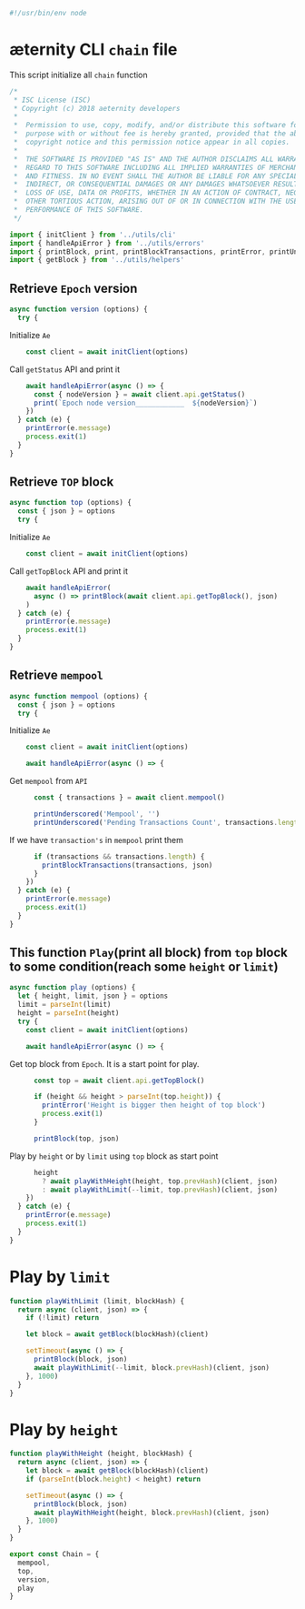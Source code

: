 





  

```js
#!/usr/bin/env node

```







# æternity CLI `chain` file

This script initialize all `chain` function


  

```js
/*
 * ISC License (ISC)
 * Copyright (c) 2018 aeternity developers
 *
 *  Permission to use, copy, modify, and/or distribute this software for any
 *  purpose with or without fee is hereby granted, provided that the above
 *  copyright notice and this permission notice appear in all copies.
 *
 *  THE SOFTWARE IS PROVIDED "AS IS" AND THE AUTHOR DISCLAIMS ALL WARRANTIES WITH
 *  REGARD TO THIS SOFTWARE INCLUDING ALL IMPLIED WARRANTIES OF MERCHANTABILITY
 *  AND FITNESS. IN NO EVENT SHALL THE AUTHOR BE LIABLE FOR ANY SPECIAL, DIRECT,
 *  INDIRECT, OR CONSEQUENTIAL DAMAGES OR ANY DAMAGES WHATSOEVER RESULTING FROM
 *  LOSS OF USE, DATA OR PROFITS, WHETHER IN AN ACTION OF CONTRACT, NEGLIGENCE OR
 *  OTHER TORTIOUS ACTION, ARISING OUT OF OR IN CONNECTION WITH THE USE OR
 *  PERFORMANCE OF THIS SOFTWARE.
 */

import { initClient } from '../utils/cli'
import { handleApiError } from '../utils/errors'
import { printBlock, print, printBlockTransactions, printError, printUnderscored } from '../utils/print'
import { getBlock } from '../utils/helpers'


```







## Retrieve `Epoch` version


  

```js
async function version (options) {
  try {

```







Initialize `Ae`


  

```js
    const client = await initClient(options)

```







Call `getStatus` API and print it


  

```js
    await handleApiError(async () => {
      const { nodeVersion } = await client.api.getStatus()
      print(`Epoch node version____________  ${nodeVersion}`)
    })
  } catch (e) {
    printError(e.message)
    process.exit(1)
  }
}


```







## Retrieve `TOP` block


  

```js
async function top (options) {
  const { json } = options
  try {

```







Initialize `Ae`


  

```js
    const client = await initClient(options)

```







Call `getTopBlock` API and print it


  

```js
    await handleApiError(
      async () => printBlock(await client.api.getTopBlock(), json)
    )
  } catch (e) {
    printError(e.message)
    process.exit(1)
  }
}


```







## Retrieve `mempool`


  

```js
async function mempool (options) {
  const { json } = options
  try {

```







Initialize `Ae`


  

```js
    const client = await initClient(options)

    await handleApiError(async () => {

```







Get `mempool` from `API`


  

```js
      const { transactions } = await client.mempool()

      printUnderscored('Mempool', '')
      printUnderscored('Pending Transactions Count', transactions.length)

```







If we have `transaction's` in `mempool` print them


  

```js
      if (transactions && transactions.length) {
        printBlockTransactions(transactions, json)
      }
    })
  } catch (e) {
    printError(e.message)
    process.exit(1)
  }
}


```







## This function `Play`(print all block) from `top` block to some condition(reach some `height` or `limit`)


  

```js
async function play (options) {
  let { height, limit, json } = options
  limit = parseInt(limit)
  height = parseInt(height)
  try {
    const client = await initClient(options)

    await handleApiError(async () => {

```







Get top block from `Epoch`. It is a start point for play.


  

```js
      const top = await client.api.getTopBlock()

      if (height && height > parseInt(top.height)) {
        printError('Height is bigger then height of top block')
        process.exit(1)
      }

      printBlock(top, json)


```







Play by `height` or by `limit` using `top` block as start point


  

```js
      height
        ? await playWithHeight(height, top.prevHash)(client, json)
        : await playWithLimit(--limit, top.prevHash)(client, json)
    })
  } catch (e) {
    printError(e.message)
    process.exit(1)
  }
}


```







# Play by `limit`


  

```js
function playWithLimit (limit, blockHash) {
  return async (client, json) => {
    if (!limit) return

    let block = await getBlock(blockHash)(client)

    setTimeout(async () => {
      printBlock(block, json)
      await playWithLimit(--limit, block.prevHash)(client, json)
    }, 1000)
  }
}


```







# Play by `height`


  

```js
function playWithHeight (height, blockHash) {
  return async (client, json) => {
    let block = await getBlock(blockHash)(client)
    if (parseInt(block.height) < height) return

    setTimeout(async () => {
      printBlock(block, json)
      await playWithHeight(height, block.prevHash)(client, json)
    }, 1000)
  }
}

export const Chain = {
  mempool,
  top,
  version,
  play
}


```




